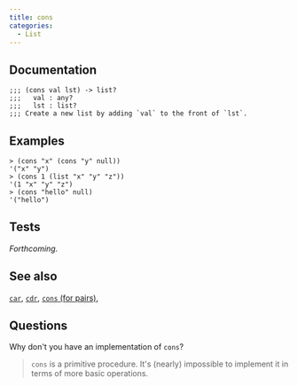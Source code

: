 ```yaml
---
title: cons
categories: 
  - List
---
```


## Documentation

```
;;; (cons val lst) -> list?
;;;   val : any?
;;;   lst : list?
;;; Create a new list by adding `val` to the front of `lst`.
```

## Examples

```
> (cons "x" (cons "y" null))
'("x" "y")
> (cons 1 (list "x" "y" "z"))
'(1 "x" "y" "z")
> (cons "hello" null)
'("hello")
```

## Tests

_Forthcoming._

## See also

[`car`](../procs/car),
[`cdr`](../procs/cdr),
[`cons` (for pairs)](../procs/cons-pair),

## Questions

Why don't you have an implementation of `cons`?

> `cons` is a primitive procedure. It's (nearly) impossible to implement it in terms of more basic operations.
